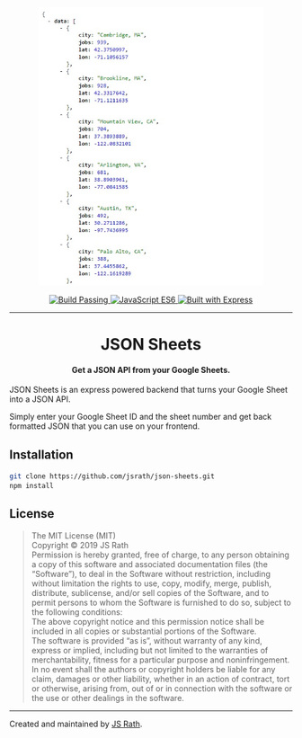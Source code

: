 <p align="center">
  <img alt="JSON Sheets Screenshot" src="./screenshot.jpg" width="400" />
</p>
<p align="center">
  <a href="#">
    <img alt="Build Passing" src="https://img.shields.io/badge/build-passing-brightgreen.svg" />
  </a>
  <a href="#">
    <img alt="JavaScript ES6" src="https://img.shields.io/badge/javascript-es6-blue.svg" />
  </a>
  <a href="#">
    <img alt="Built with Express" src="https://img.shields.io/badge/built%20with-express-green.svg" />
  </a>
</p>
<hr>
<h1 align="center">JSON Sheets</h1>
<h4 align="center">Get a JSON API from your Google Sheets.</h4>

JSON Sheets is an express powered backend that turns your Google Sheet into a JSON API.

Simply enter your Google Sheet ID and the sheet number and get back formatted JSON that you can use on your frontend. 

## Installation

```sh
git clone https://github.com/jsrath/json-sheets.git
npm install 
```

## License

> The MIT License (MIT)<br/> Copyright © 2019 JS Rath <br/> Permission is hereby granted, free of charge, to any person obtaining a copy of this software and associated documentation files (the “Software”), to deal in the Software without restriction, including without limitation the rights to use, copy, modify, merge, publish, distribute, sublicense, and/or sell copies of the Software, and to permit persons to whom the Software is furnished to do so, subject to the following conditions: <br/>The above copyright notice and this permission notice shall be included in all copies or substantial portions of the Software. <br/> The software is provided “as is”, without warranty of any kind, express or implied, including but not limited to the warranties of merchantability, fitness for a particular purpose and noninfringement. In no event shall the authors or copyright holders be liable for any claim, damages or other liability, whether in an action of contract, tort or otherwise, arising from, out of or in connection with the software or the use or other dealings in the software.

---

Created and maintained by [JS Rath](http://www.jsrath.com).
